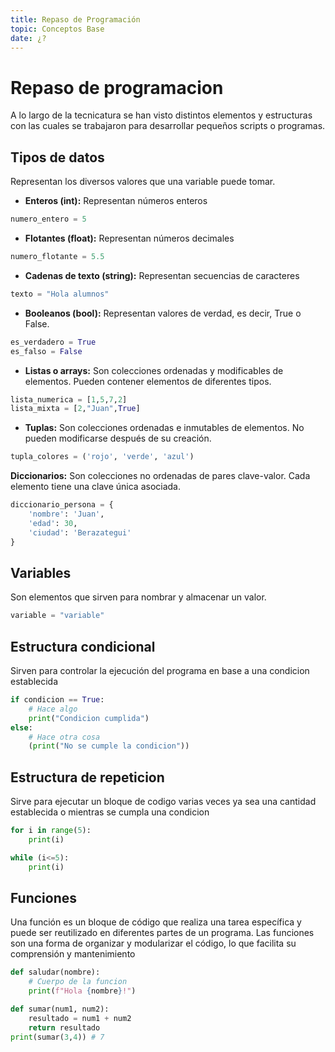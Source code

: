 ```yaml
---
title: Repaso de Programación
topic: Conceptos Base
date: ¿?
---
```

# Repaso de programacion

A lo largo de la tecnicatura se han visto distintos elementos y estructuras con las cuales se trabajaron para desarrollar pequeños scripts o programas.

## Tipos de datos

Representan los diversos valores que una variable puede tomar. 

- **Enteros (int):** Representan números enteros
```py
numero_entero = 5
```
- **Flotantes (float):** Representan números decimales
```py
numero_flotante = 5.5
```
- **Cadenas de texto (string):** Representan secuencias de caracteres
```py
texto = "Hola alumnos"
```
- **Booleanos (bool):** Representan valores de verdad, es decir, True o False.
```py
es_verdadero = True
es_falso = False
```
- **Listas o arrays:** Son colecciones ordenadas y modificables de elementos. Pueden contener elementos de diferentes tipos.
```py
lista_numerica = [1,5,7,2]
lista_mixta = [2,"Juan",True]
```
- **Tuplas:** Son colecciones ordenadas e inmutables de elementos. No pueden modificarse después de su creación.
```py
tupla_colores = ('rojo', 'verde', 'azul')
```
**Diccionarios:** Son colecciones no ordenadas de pares clave-valor. Cada elemento tiene una clave única asociada.
```py
diccionario_persona = {
    'nombre': 'Juan', 
    'edad': 30, 
    'ciudad': 'Berazategui'
}
```

## Variables

Son elementos que sirven para nombrar y almacenar un valor.

```py
variable = "variable"
```

## Estructura condicional

Sirven para controlar la ejecución del programa en base a una condicion establecida

```py
if condicion == True:
    # Hace algo
    print("Condicion cumplida")
else:
    # Hace otra cosa
    (print("No se cumple la condicion"))
```

## Estructura de repeticion

Sirve para ejecutar un bloque de codigo varias veces ya sea una cantidad establecida o mientras se cumpla una condicion

```py
for i in range(5):
    print(i)

while (i<=5):
    print(i)
```

## Funciones

Una función es un bloque de código que realiza una tarea específica y puede ser reutilizado en diferentes partes de un programa. Las funciones son una forma de organizar y modularizar el código, lo que facilita su comprensión y mantenimiento

```py
def saludar(nombre):
    # Cuerpo de la funcion
    print(f"Hola {nombre}!")

def sumar(num1, num2):
    resultado = num1 + num2
    return resultado
print(sumar(3,4)) # 7
```
